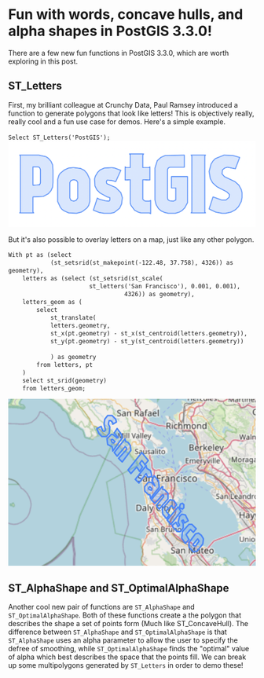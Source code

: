 # Fun with words, concave hulls, and alpha shapes in PostGIS 3.3.0!

There are a few new fun functions in PostGIS 3.3.0, which are worth exploring in this post.

## ST_Letters

First, my brilliant colleague at Crunchy Data, Paul Ramsey introduced a function to generate polygons that look like letters! This is objectively really, really cool and a fun use case for demos. Here's a simple example.

`Select ST_Letters('PostGIS');`
![Alt text](postgis_letters.png)


But it's also possible to overlay letters on a map, just like any other polygon. 

```
With pt as (select 
			(st_setsrid(st_makepoint(-122.48, 37.758), 4326)) as geometry),
	letters as (select (st_setsrid(st_scale(
					   st_letters('San Francisco'), 0.001, 0.001),
								 4326)) as geometry),
	letters_geom as (
		select 
			st_translate(
			letters.geometry, 
			st_x(pt.geometry) - st_x(st_centroid(letters.geometry)),
			st_y(pt.geometry) - st_y(st_centroid(letters.geometry))

			) as geometry
		from letters, pt
	)
	select st_srid(geometry)
	from letters_geom;
```

![Alt text](postgis_letters_sf.png)

## ST_AlphaShape and ST_OptimalAlphaShape

Another cool new pair of functions are `ST_AlphaShape` and `ST_OptimalAlphaShape`. Both of these functions create a the polygon that describes the shape a set of points form (Much like ST_ConcaveHull). The difference between `ST_AlphaShape` and `ST_OptimalAlphaShape` is that `ST_AlphaShape`  uses an alpha parameter to allow the user to specify the defree of smoothing, while `ST_OptimalAlphaShape` finds the "optimal" value of alpha which best describes the space that the points fill. We can break up some multipolygons generated by `ST_Letters` in order to demo these! 

